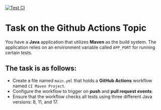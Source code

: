 <!-- [START BADGES] -->
[![Test CI](https://github.com/Practical-DevOps-GitHubActions/ga-task2-Ster1ing/actions/workflows/test-main.yml/badge.svg)](https://github.com/Practical-DevOps-GitHubActions/ga-task2-Ster1ing/actions/workflows/test-main.yml)
<!-- [END BADGES] -->

# Task on the Github Actions Topic

You have a **Java** application that utilizes **Maven** as the build system. The application relies on an environment variable called `APP_PORT` for running certain tests.

## The task is as follows:

- Create a file named `main.yml` that holds a **GitHub Actions** workflow named `CI Maven Project`.
- Configure the workflow to trigger on **push** and **pull request events**.
- Ensure that the workflow checks all tests using three different Java versions: 8, 11, and 17.

